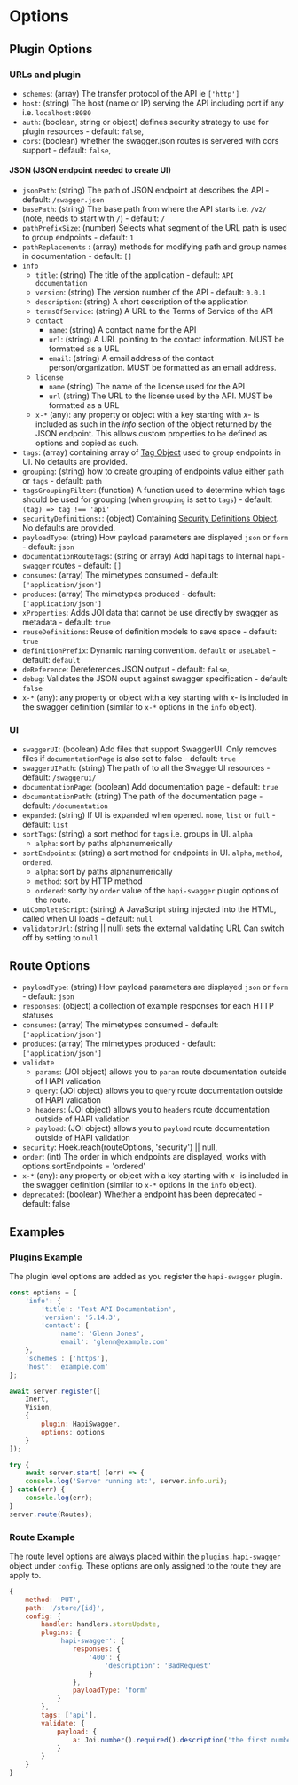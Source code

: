 # Options

## Plugin Options

### URLs and plugin

-   `schemes`: (array) The transfer protocol of the API ie `['http']`
-   `host`: (string) The host (name or IP) serving the API including port if any i.e. `localhost:8080`
-   `auth`: (boolean, string or object) defines security strategy to use for plugin resources - default: `false`,
-   `cors`: (boolean) whether the swagger.json routes is servered with cors support - default: `false`,

#### JSON (JSON endpoint needed to create UI)

-   `jsonPath`: (string) The path of JSON endpoint at describes the API - default: `/swagger.json`
-   `basePath`: (string) The base path from where the API starts i.e. `/v2/` (note, needs to start with `/`) - default: `/`
-   `pathPrefixSize`: (number) Selects what segment of the URL path is used to group endpoints - default: `1`
-   `pathReplacements` : (array) methods for modifying path and group names in documentation - default: `[]`
-   `info`
    -   `title`: (string) The title of the application - default: `API documentation`
    -   `version`: (string) The version number of the API - default: `0.0.1`
    -   `description`: (string) A short description of the application
    -   `termsOfService`: (string) A URL to the Terms of Service of the API
    -   `contact`
        -   `name`: (string) A contact name for the API
        -   `url`: (string) A URL pointing to the contact information. MUST be formatted as a URL
        -   `email`: (string) A email address of the contact person/organization. MUST be formatted as an email address.
    -   `license`
        -   `name` (string) The name of the license used for the API
        -   `url` (string) The URL to the license used by the API. MUST be formatted as a URL
    -   `x-*` (any): any property or object with a key starting with _x-_ is included as such in the _info_ section
        of the object returned by the JSON endpoint. This allows custom properties to be defined as options and
        copied as such.
-   `tags`: (array) containing array of [Tag Object](https://github.com/OAI/OpenAPI-Specification/blob/master/versions/2.0.md#tagObject) used to group endpoints in UI. No defaults are provided.
-   `grouping`: (string) how to create grouping of endpoints value either `path` or `tags` - default: `path`
-   `tagsGroupingFilter`: (function) A function used to determine which tags should be used for grouping (when `grouping` is set to `tags`) - default: `(tag) => tag !== 'api'`
-   `securityDefinitions:`: (object) Containing [Security Definitions Object](https://github.com/OAI/OpenAPI-Specification/blob/master/versions/2.0.md#securityDefinitionsObject). No defaults are provided.
-   `payloadType`: (string) How payload parameters are displayed `json` or `form` - default: `json`
-   `documentationRouteTags`: (string or array) Add hapi tags to internal `hapi-swagger` routes - default: `[]`
-   `consumes`: (array) The mimetypes consumed - default: `['application/json']`
-   `produces`: (array) The mimetypes produced - default: `['application/json']`
-   `xProperties`: Adds JOI data that cannot be use directly by swagger as metadata - default: `true`
-   `reuseDefinitions`: Reuse of definition models to save space - default: `true`
-   `definitionPrefix`: Dynamic naming convention. `default` or `useLabel` - default: `default`
-   `deReference`: Dereferences JSON output - default: `false`,
-   `debug`: Validates the JSON ouput against swagger specification - default: `false`
-   `x-*` (any): any property or object with a key starting with _x-_ is included in the swagger definition (similar to `x-*` options in the `info` object).

### UI

-   `swaggerUI`: (boolean) Add files that support SwaggerUI. Only removes files if `documentationPage` is also set to false - default: `true`
-   `swaggerUIPath`: (string) The path of to all the SwaggerUI resources - default: `/swaggerui/`
-   `documentationPage`: (boolean) Add documentation page - default: `true`
-   `documentationPath`: (string) The path of the documentation page - default: `/documentation`
-   `expanded`: (string) If UI is expanded when opened. `none`, `list` or `full` - default: `list`
-   `sortTags`: (string) a sort method for `tags` i.e. groups in UI. `alpha`
    -   `alpha`: sort by paths alphanumerically
-   `sortEndpoints`: (string) a sort method for endpoints in UI. `alpha`, `method`, `ordered`.
    -   `alpha`: sort by paths alphanumerically
    -   `method`: sort by HTTP method
    -   `ordered`: sorty by `order` value of the `hapi-swagger` plugin options of the route.
-   `uiCompleteScript`: (string) A JavaScript string injected into the HTML, called when UI loads - default: `null`
-   `validatorUrl`: (string || null) sets the external validating URL Can switch off by setting to `null`

## Route Options

-   `payloadType`: (string) How payload parameters are displayed `json` or `form` - default: `json`
-   `responses`: (object) a collection of example responses for each HTTP statuses
-   `consumes`: (array) The mimetypes consumed - default: `['application/json']`
-   `produces`: (array) The mimetypes produced - default: `['application/json']`
-   `validate`
    -   `params`: (JOI object) allows you to `param` route documentation outside of HAPI validation
    -   `query`: (JOI object) allows you to `query` route documentation outside of HAPI validation
    -   `headers`: (JOI object) allows you to `headers` route documentation outside of HAPI validation
    -   `payload`: (JOI object) allows you to `payload` route documentation outside of HAPI validation
-   `security`: Hoek.reach(routeOptions, 'security') || null,
-   `order`: (int) The order in which endpoints are displayed, works with options.sortEndpoints = 'ordered'
-   `x-*` (any): any property or object with a key starting with _x-_ is included in the swagger definition (similar to `x-*` options in the `info` object).
-   `deprecated`: (boolean) Whether a endpoint has been deprecated - default: false

## Examples

### Plugins Example

The plugin level options are added as you register the `hapi-swagger` plugin.

```Javascript
const options = {
    'info': {
        'title': 'Test API Documentation',
        'version': '5.14.3',
        'contact': {
            'name': 'Glenn Jones',
            'email': 'glenn@example.com'
    },
    'schemes': ['https'],
    'host': 'example.com'
};

await server.register([
    Inert,
    Vision,
    {
        plugin: HapiSwagger,
        options: options
    }
]);

try {
    await server.start( (err) => {
    console.log('Server running at:', server.info.uri);
} catch(err) {
    console.log(err);
}
server.route(Routes);
```

### Route Example

The route level options are always placed within the `plugins.hapi-swagger` object under `config`. These options are
only assigned to the route they are apply to.

```Javascript
{
    method: 'PUT',
    path: '/store/{id}',
    config: {
        handler: handlers.storeUpdate,
        plugins: {
            'hapi-swagger': {
                responses: {
                    '400': {
                        'description': 'BadRequest'
                    }
                },
                payloadType: 'form'
            }
        },
        tags: ['api'],
        validate: {
            payload: {
                a: Joi.number().required().description('the first number')
            }
        }
    }
}
```
